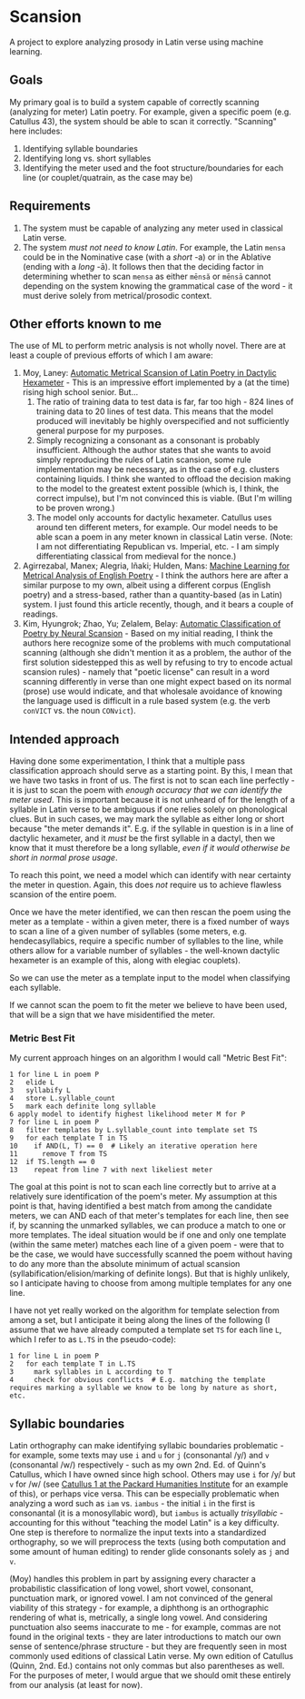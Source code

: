 # Scansion

A project to explore analyzing prosody in Latin verse using machine learning.

## Goals

My primary goal is to build a system capable of correctly scanning (analyzing for meter)
Latin poetry.  For example, given a specific poem (e.g. Catullus 43), the system
should be able to scan it correctly.  "Scanning" here includes:
1. Identifying syllable boundaries
1. Identifying long vs. short syllables
1. Identifying the meter used and the foot structure/boundaries for each line (or couplet/quatrain, as the case may be)

## Requirements

1. The system must be capable of analyzing any meter used in classical Latin verse.
1. The system _must not need to know Latin_.  For example, the Latin `mensa` could
be in the Nominative case (with a _short_ -a) or in the Ablative (ending with a _long_ -ā).
It follows then that the deciding factor in determining whether to scan `mensa` as
either `mēnsă` or `mēnsā` cannot depending on the system knowing the grammatical case
of the word - it must derive solely from metrical/prosodic context.

## Other efforts known to me

The use of ML to perform metric analysis is not wholly novel.  There are at least a couple of
previous efforts of which I am aware:
1. Moy, Laney: [Automatic Metrical Scansion of Latin Poetry in Dactylic Hexameter](https://community.wolfram.com/groups/-/m/t/1732445) - This is an impressive effort
implemented by a (at the time) rising high school senior.  But...
    1. The ratio of training data to test data is far, far too high - 824 lines of training data to 20 lines of test data.  This means
    that the model produced will inevitably be highly overspecified and not sufficiently general purpose for my purposes.
    1. Simply recognizing a consonant as a consonant is probably insufficient.  Although the author states that she wants to
    avoid simply reproducing the rules of Latin scansion, some rule implementation may be necessary, as in the case of e.g.
    clusters containing liquids.  I think she wanted to offload the decision making to the model to the greatest extent possible
    (which is, I think, the correct impulse), but I'm not convinced this is viable.  (But I'm willing to be proven wrong.)
    1. The model only accounts for dactylic hexameter.  Catullus uses around ten different meters, for example.  Our model
    needs to be able scan a poem in any meter known in classical Latin verse.  (Note: I am not differentiating Republican vs. Imperial, etc. - I am simply differentiating classical from medieval for the nonce.)
1. Agirrezabal, Manex; Alegria, Iñaki; Hulden, Mans: [Machine Learning for Metrical Analysis of English Poetry](https://aclanthology.org/C16-1074.pdf) - I think the authors here are after a similar purpose
to my own, albeit using a different corpus (English poetry) and a stress-based, rather than a quantity-based (as in Latin) system.  I just found this article
recently, though, and it bears a couple of readings.
1. Kim, Hyungrok; Zhao, Yu; Zelalem, Belay: [Automatic Classification of Poetry by Neural Scansion](https://rokrokss.com/assets/cv/aiml.pdf) - Based on my initial reading, I think the authors
here recognize some of the problems with much computational scanning (although she didn't mention it as a problem, the author of the first solution sidestepped this as well by refusing to try to encode actual scansion rules) - namely that "poetic license" can result in a word scanning differently in
verse than one might expect based on its normal (prose) use would indicate, and that wholesale avoidance of knowing the language used is difficult
in a rule based system (e.g. the verb `conVICT` vs. the noun `CONvict`).

## Intended approach

Having done some experimentation, I think that a multiple pass classification approach should serve as a starting point.  By this, I mean that we have two tasks
in front of us.  The first is not to scan each line perfectly - it is just to scan the poem with _enough accuracy that we can identify the meter used_.
This is important because it is not unheard of for the length of a syllable in Latin verse to be ambiguous if one relies solely on phonological clues.
But in such cases, we may mark the syllable as either long or short because "the meter demands it".  E.g. if the syllable in question is in a line
of dactylic hexameter, and it _must_ be the first syllable in a dactyl, then we know that it must therefore be a long syllable, _even if it would otherwise be short in normal prose usage_.

To reach this point, we need a model which can identify with near certainty the meter in question.  Again, this does _not_ require us to achieve
flawless scansion of the entire poem.

Once we have the meter identified, we can then rescan the poem using the meter as a template - within a given meter, there is a fixed number
of ways to scan a line of a given number of syllables (some meters, e.g. hendecasyllabics, require a specific number of syllables to the line,
  while others allow for a variable number of syllables - the well-known dactylic hexameter is an example of this, along with elegiac couplets).

So we can use the meter as a template input to the model when classifying each syllable.

If we cannot scan the poem to fit the meter we believe to have been used, that will be a sign that we have misidentified the meter.

### Metric Best Fit

My current approach hinges on an algorithm I would call "Metric Best Fit":

```
1 for line L in poem P
2   elide L
3   syllabify L
4   store L.syllable_count
5   mark each definite long syllable
6 apply model to identify highest likelihood meter M for P
7 for line L in poem P
8   filter templates by L.syllable_count into template set TS
9   for each template T in TS
10    if AND(L, T) == 0  # Likely an iterative operation here
11      remove T from TS
12  if TS.length == 0
13    repeat from line 7 with next likeliest meter
```

The goal at this point is not to scan each line correctly but to arrive at a relatively sure identification of the poem's meter.  My assumption at this point is that, having identified
a best match from among the candidate meters, we can AND each of that meter's templates for each line, then see if, by scanning the unmarked syllables, we can produce a match to one or
more templates.  The ideal situation would be if one and only one template (within the same meter) matches each line of a given poem - were that to be the case, we would have successfully
scanned the poem without having to do any more than the absolute minimum of actual scansion (syllabification/elision/marking of definite longs).  But that is highly unlikely, so I anticipate
having to choose from among multiple templates for any one line.

I have not yet really worked on the algorithm for template selection from among a set, but I anticipate it being along the lines of the following (I assume that we have already computed
a template set `TS` for each line `L`, which I refer to as `L.TS` in the pseudo-code):

```
1 for line L in poem P
2   for each template T in L.TS
3     mark syllables in L according to T
4     check for obvious conflicts  # E.g. matching the template requires marking a syllable we know to be long by nature as short, etc.
```


## Syllabic boundaries

Latin orthography can make identifying syllabic boundaries problematic - for example, some texts may use `i` and `u` for `j` (consonantal /y/)
and `v` (consonantal /w/) respectively - such as my own 2nd. Ed. of Quinn's Catullus, which I have owned since high school.  Others may use `i` for /y/ but `v` for /w/ (see [Catullus 1 at the Packard Humanities Institute](https://latin.packhum.org/loc/472/1/0#0) for an example of this), or perhaps vice versa.
This can be especially problematic when analyzing a word such as `iam` vs. `iambus` - the initial `i` in the first is consonantal (it is a monosyllabic word), but `iambus` is actually _trisyllabic_ - accounting for this without "teaching the model Latin" is a key difficulty.  One step is therefore to normalize
the input texts into a standardized orthography, so we will preprocess the texts (using both computation and some amount of human editing)
to render glide consonants solely as `j` and `v`.  

(Moy) handles this problem in part by assigning every character a probabilistic classification of long vowel, short vowel, consonant, punctuation mark, or ignored vowel.  I am not convinced of the general viability of this strategy - for example, a diphthong is an orthographic rendering of what is, metrically, a single long vowel.  And considering punctuation also seems inaccurate to me - for example, commas are not found in the original texts - they are later introductions to match our own sense of sentence/phrase structure - but they are frequently seen in most commonly used editions of classical Latin verse.  My own edition of Catullus (Quinn, 2nd. Ed.) contains not only commas but also parentheses as well.  For the purposes of meter, I would argue that we should omit these entirely from our analysis (at least for now).
